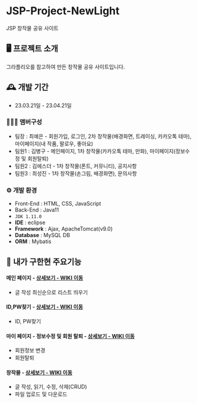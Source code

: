 # JSP-Project-NewLight
JSP 창작물 공유 사이트


## 🖥️ 프로젝트 소개
그라플리오를 참고하여 만든 창작물 공유 사이트입니다.
<br>

## 🕰️ 개발 기간
* 23.03.21일 - 23.04.21일

### 🧑‍🤝‍🧑 맴버구성
 - 팀장  : 최예은 - 회원가입, 로그인, 2차 창작물(배경화면, 트레이싱, 카카오톡 테마),
                   마이페이지(내 작품, 팔로우, 좋아요)
 - 팀원1 : 김병구 - 메인페이지, 1차 창작물(카카오톡 테마, 만화), 마이페이지(정보수정 및 회원탈퇴)
 - 팀원2 : 김에스더 - 1차 창작물(폰트, 커뮤니티), 공지사항 
 - 팀원3 : 최성진 - 1차 창작물(손그림, 배경화면), 문의사항
 
### ⚙️ 개발 환경
- Front-End : HTML, CSS, JavaScript
- Back-End : Java11
- `JDK 1.11.0`
- **IDE** : eclipse
- **Framework** : Ajax, ApacheTomcat(v9.0)
- **Database** : MySQL DB
- **ORM** : Mybatis

## 📌 내가 구한현 주요기능
#### 메인 페이지 - <a href="https://github.com/KimByoungKoo/NewLightProject/wiki/%EB%82%B4%EA%B0%80-%EA%B5%AC%ED%98%84%ED%95%9C-%EA%B8%B0%EB%8A%A5%EC%86%8C%EA%B0%9C(%EB%A9%94%EC%9D%B8%ED%8E%98%EC%9D%B4%EC%A7%80)" >상세보기 - WIKI 이동</a>
- 글 작성 최신순으로 리스트 띄우기
#### ID,PW찾기 - <a href="https://github.com/KimByoungKoo/NewLightProject/wiki/%EB%82%B4%EA%B0%80-%EA%B5%AC%ED%98%84%ED%95%9C-%EA%B8%B0%EB%8A%A5-%EC%86%8C%EA%B0%9C(ID.-PW%EC%B0%BE%EA%B8%B0)" >상세보기 - WIKI 이동</a>
- ID, PW찾기
#### 마이 페이지 - 정보수정 및 회원 탈퇴 - <a href="https://github.com/KimByoungKoo/NewLightProject/wiki/%EB%82%B4%EA%B0%80-%EA%B5%AC%ED%98%84%ED%95%9C-%EA%B8%B0%EB%8A%A5-%EC%86%8C%EA%B0%9C(%EB%A7%88%EC%9D%B4%ED%8E%98%EC%9D%B4%EC%A7%80-%E2%80%90-%EC%A0%95%EB%B3%B4%EC%88%98%EC%A0%95-%EB%B0%8F-%ED%9A%8C%EC%9B%90-%ED%83%88%ED%87%B4)" >상세보기 - WIKI 이동</a>
- 회원정보 변경
- 회원탈퇴
#### 창작물 - <a href ="https://github.com/KimByoungKoo/NewLightProject/wiki/%EB%82%B4%EA%B0%80-%EA%B5%AC%ED%98%84%ED%95%9C-%EA%B8%B0%EB%8A%A5-%EC%86%8C%EA%B0%9C(%EB%B3%84%EA%B5%AC%EB%A6%84-%E2%80%90-%EB%A7%8C%ED%99%94,-%EC%B9%B4%EC%B9%B4%EC%98%A4%ED%86%A1-%ED%85%8C%EB%A7%88)"> 상세보기 - WIKI 이동 </a>
- 글 작성, 읽기, 수정, 삭제(CRUD)
- 파일 업로드 및 다운로드

